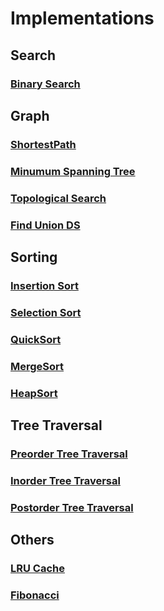 # Implementations

## Search

### [Binary Search](src/main/java/com/halilayyildiz/impl/BinarySearch.java)

## Graph

### [ShortestPath](src/main/java/com/halilayyildiz/impl/graph/ShortestPath.java)
### [Minumum Spanning Tree](src/main/java/com/halilayyildiz/impl/graph/MinimumSpanningTree.java)
### [Topological Search](src/main/java/com/halilayyildiz/impl/graph/TopologicalSort.java)
### [Find Union DS](src/main/java/com/halilayyildiz/impl/graph/UnionFind.java)

## Sorting

### [Insertion Sort]()
### [Selection Sort]()
### [QuickSort]()
### [MergeSort](src/main/java/com/halilayyildiz/impl/sorting/MergeSort.java)
### [HeapSort]()

## Tree Traversal

### [Preorder Tree Traversal](src/main/java/com/halilayyildiz/impl/tree/PreorderTraversal.java)
### [Inorder Tree Traversal](src/main/java/com/halilayyildiz/impl/tree/InorderTraversal.java)
### [Postorder Tree Traversal](src/main/java/com/halilayyildiz/impl/tree/PostorderTraversal.java)

## Others 

### [LRU Cache](src/main/java/com/halilayyildiz/impl/LRUCache.java)
### [Fibonacci](src/main/java/com/halilayyildiz/impl/Fibonacci.java)
